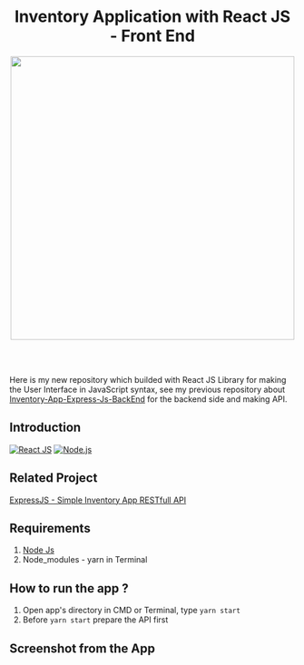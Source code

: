 <h1 align='center'>Inventory Application with React JS - Front End</h1>

<p align='center'>
  <a href='https://facebook.github.io/react-native/'>
  <img width="500" src='https://miro.medium.com/max/1600/1*EVqCcmCPgpNKxU1wzcTHgw.png' />
  </a>
</p>

<br>
<br>


Here is my new repository which builded with React JS Library for making the User Interface in JavaScript syntax, see my previous repository about <a href="https://github.com/iamrezaaulia/RESTful-API-Inventory-App">Inventory-App-Express-Js-BackEnd</a> for the backend side and making API.



## Introduction
[![React JS](https://img.shields.io/badge/react--js-16.9.0-blue)](https://https://reactjs.org/)
[![Node.js](https://img.shields.io/badge/Node.js-v.10.16-green.svg?style=rounded-square)](https://nodejs.org/)


## Related Project
<a href="https://github.com/iamrezaaulia/RESTful-API-Inventory-App">ExpressJS - Simple Inventory App RESTfull API</a>


## Requirements
1. <a href="https://nodejs.org/en/download/">Node Js</a>
2. Node_modules - yarn in Terminal

## How to run the app ?
1. Open app's directory in CMD or Terminal, type `yarn start`
2. Before `yarn start` prepare the API first 

## Screenshot from the App
<p align='center'>
  <span>
  </span>
</p>
